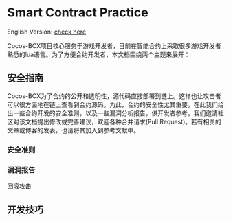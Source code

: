 # Smart Contract Practice
English Version: [check here](/README-EN.md)

Cocos-BCX项目核心服务于游戏开发者，目前在智能合约上采取很多游戏开发者熟悉的lua语言。为了方便合约开发者，本文档围绕两个主题来展开：

## 安全指南
Cocos-BCX为了合约的公开和透明性，源代码直接部署到链上。这样也让攻击者可以很方面地在链上查看到合约源码。为此，合约的安全性尤其重要。在此我们给出一些合约开发的安全准则，以及一些漏洞分析报告，供开发者参考。我们邀请社区对该文档提出修改或完善建议，欢迎各种合并请求(Pull Request)。若有相关的文章或博客的发表，也请将其加入到参考文献中。

### 安全准则

### 漏洞报告

[回滚攻击](/Rollback-Attack.md)



## 开发技巧
